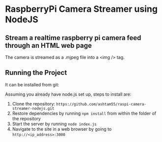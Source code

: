 # RaspberryPi Camera Streamer using NodeJS
## Stream a realtime raspberry pi camera feed through an HTML web page

The camera is streamed as a .mjpeg file into a &lt;img /&gt; tag.

## Running the Project
It can be installed from git:

Assuming you already have node.js set up, steps to install are:

1. Clone the repository: `https://github.com/ashtam55/raspi-camera-streamer-nodejs.git`
1. Restore dependencies by running `npm install` from within the folder of the repository
1. Start the server by running `node index.js`
1. Navigate to the site in a web browser by going to `http://<ip_address>:3000`
